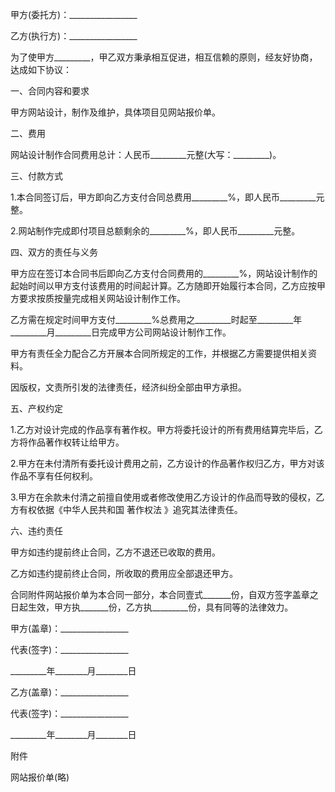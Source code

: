 
 


甲方(委托方)：_________________


乙方(执行方)：_________________


为了使甲方_________，甲乙双方秉承相互促进，相互信赖的原则，经友好协商，达成如下协议：


一、合同内容和要求


甲方网站设计，制作及维护，具体项目见网站报价单。


二、费用


网站设计制作合同费用总计：人民币_________元整(大写：_________)。


三、付款方式


1.本合同签订后，甲方即向乙方支付合同总费用_________%，即人民币_________元整。


2.网站制作完成即付项目总额剩余的_________%，即人民币_________元整。


四、双方的责任与义务


甲方应在签订本合同书后即向乙方支付合同费用的_________%，网站设计制作的起始时间以甲方支付该费用的时间起计算。乙方随即开始履行本合同，乙方应按甲方要求按质按量完成相关网站设计制作工作。


乙方需在规定时间甲方支付_________%总费用之_________时起至_________年_________月_________日完成甲方公司网站设计制作工作。


甲方有责任全力配合乙方开展本合同所规定的工作，并根据乙方需要提供相关资料。


因版权，文责所引发的法律责任，经济纠纷全部由甲方承担。


五、产权约定


1.乙方对设计完成的作品享有著作权。甲方将委托设计的所有费用结算完毕后，乙方将作品著作权转让给甲方。


2.甲方在未付清所有委托设计费用之前，乙方设计的作品著作权归乙方，甲方对该作品不享有任何权利。


3.甲方在余款未付清之前擅自使用或者修改使用乙方设计的作品而导致的侵权，乙方有权依据《中华人民共和国
著作权法
》追究其法律责任。


六、违约责任


甲方如违约提前终止合同，乙方不退还已收取的费用。


乙方如违约提前终止合同，所收取的费用应全部退还甲方。


合同附件网站报价单为本合同一部分，本合同壹式_______份，自双方签字盖章之日起生效，甲方执_______份，乙方执_________份，具有同等的法律效力。


甲方(盖章)：_________________


代表(签字)：_________________


_________年________月________日


乙方(盖章)：_________________


代表(签字)：_________________


_________年________月________日


附件


网站报价单(略)
 


 

 
 
 
 
 
  


  
 

  


  


  
 
 
 
 

